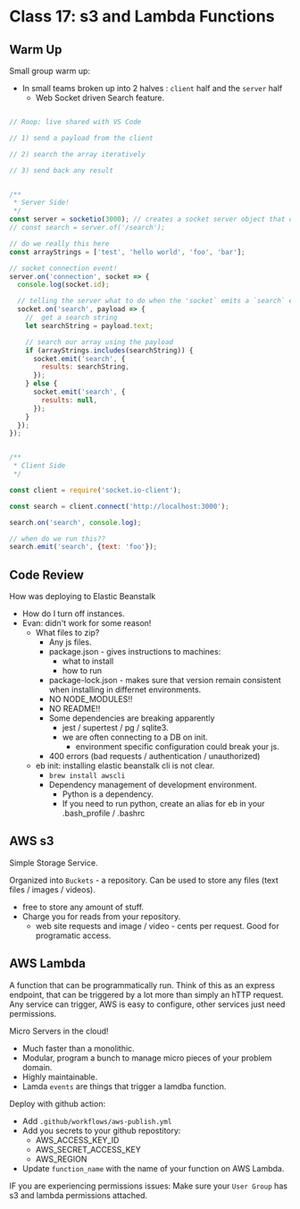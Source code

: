 # Class 17: s3 and Lambda Functions

## Warm Up

Small group warm up:

* In small teams broken up into 2 halves : `client` half and the `server` half
  * Web Socket driven Search feature.


```js

// Roop: live shared with VS Code

// 1) send a payload from the client

// 2) search the array iteratively 

// 3) send back any result


/**
 * Server Side!
 */
const server = socketio(3000); // creates a socket server object that clients can connect to.
// const search = server.of('/search');

// do we really this here
const arrayStrings = ['test', 'hello world', 'foo', 'bar'];

// socket connection event!
server.on('connection', socket => {
  console.log(socket.id);

  // telling the server what to do when the 'socket` emits a `search` event
  socket.on('search', payload => {
    //  get a search string 
    let searchString = payload.text;

    // search our array using the payload
    if (arrayStrings.includes(searchString)) {
      socket.emit('search', {
        results: searchString,
      });
    } else {
      socket.emit('search', {
        results: null,
      });
    }
  });
});


/**
 * Client Side
 */

const client = require('socket.io-client');

const search = client.connect('http://localhost:3000');

search.on('search', console.log);

// when do we run this??
search.emit('search', {text: 'foo'});

```

## Code Review

How was deploying to Elastic Beanstalk

* How do I turn off instances.
* Evan: didn't work for some reason!
  * What files to zip?
    * Any js files.
    * package.json - gives instructions to machines:
      * what to install
      * how to run
    * package-lock.json - makes sure that version remain consistent when installing in differnet environments.
    * NO NODE_MODULES!!
    * NO README!!
    * Some dependencies are breaking apparently
      * jest / supertest / pg / sqlite3.
      * we are often connecting to a DB on init.
        * environment specific configuration could break your js.
    * 400 errors (bad requests / authentication / unauthorized)
  * eb init: installing elastic beanstalk cli is not clear.
    * `brew install awscli`
    * Dependency management of development environment.
      * Python is a dependency.
      * If you need to run python, create an alias for eb in your .bash_profile / .bashrc

## AWS s3

Simple Storage Service.

Organized into `Buckets` - a repository. Can be used to store any files (text files / images / videos).

* free to store any amount of stuff.
* Charge you for reads from your repository.
  * web site requests and image / video - cents per request.
Good for programatic access.

## AWS Lambda

A function that can be programmatically run.  Think of this as an express endpoint, that can be triggered by a lot more than simply an hTTP request.  Any service can trigger, AWS is easy to configure, other services just need permissions.

Micro Servers in the cloud!

* Much faster than a monolithic.
* Modular, program a bunch to manage micro pieces of your problem domain.
* Highly maintainable.
* Lamda `events` are things that trigger a lamdba function.

Deploy with github action:

* Add `.github/workflows/aws-publish.yml`
* Add you secrets to your github repostitory:
  * AWS_ACCESS_KEY_ID
  * AWS_SECRET_ACCESS_KEY
  * AWS_REGION
* Update `function_name` with the name of your function on AWS Lambda.

IF you are experiencing permissions issues: Make sure your `User Group` has s3 and lambda permissions attached.
